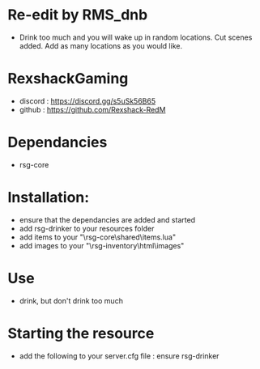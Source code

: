 # Re-edit by RMS_dnb
- Drink too much and you will wake up in random locations.  Cut scenes added.  Add as many locations as you would like.

# RexshackGaming
- discord : https://discord.gg/s5uSk56B65
- github : https://github.com/Rexshack-RedM

# Dependancies
- rsg-core

# Installation:
- ensure that the dependancies are added and started
- add rsg-drinker to your resources folder
- add items to your "\rsg-core\shared\items.lua"
- add images to your "\rsg-inventory\html\images"

# Use
- drink, but don't drink too much

# Starting the resource
- add the following to your server.cfg file : ensure rsg-drinker